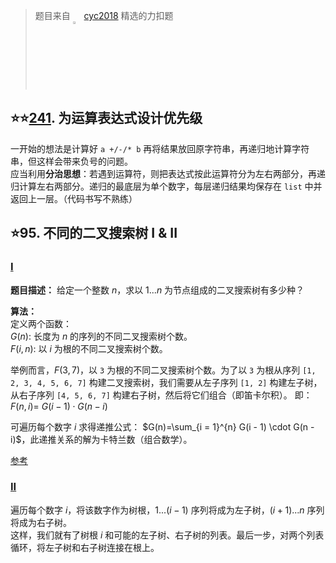 <style>
.cyc2018 {
  margin: 0px !important;
  border-radius: 0px !important;
  box-shadow: none !important;
  position: relative;
  top: 8px;
}
</style>

> 题目来自 <img class="cyc2018" src="https://i.loli.net/2020/04/25/j9f6wH43C8UaDuM.png" width=3%> <a href="https://cyc2018.github.io/CS-Notes/#/notes/Leetcode%20%E9%A2%98%E8%A7%A3%20-%20%E7%9B%AE%E5%BD%951" target="_blank">cyc2018</a> 精选的力扣题

## ⭐⭐[241](https://leetcode-cn.com/problems/different-ways-to-add-parentheses/). 为运算表达式设计优先级
一开始的想法是计算好 `a +/-/* b` 再将结果放回原字符串，再递归地计算字符串，但这样会带来负号的问题。  
应当利用**分治思想**：若遇到运算符，则把表达式按此运算符分为左右两部分，再递归计算左右两部分。递归的最底层为单个数字，每层递归结果均保存在 `list` 中并返回上一层。（代码书写不熟练）

## ⭐95. 不同的二叉搜索树 I & II
### [I](https://leetcode-cn.com/problems/unique-binary-search-trees/)
**题目描述：** 给定一个整数 $n$，求以 $1 ... n$ 为节点组成的二叉搜索树有多少种？  

**算法：**  
定义两个函数：  
$G(n)$: 长度为 $n$ 的序列的不同二叉搜索树个数。  
$F(i, n)$: 以 $i$ 为根的不同二叉搜索树个数。 

举例而言，$F(3, 7)$，以 `3` 为根的不同二叉搜索树个数。为了以 `3` 为根从序列 `[1, 2, 3, 4, 5, 6, 7]` 构建二叉搜索树，我们需要从左子序列 `[1, 2]` 构建左子树，从右子序列 `[4, 5, 6, 7]` 构建右子树，然后将它们组合（即笛卡尔积）。
即：$F(n, i)=\ G(i - 1) \cdot G(n - i)$

可遍历每个数字 $i$ 求得递推公式： $G(n)=\sum_{i = 1}^{n} G(i - 1) \cdot G(n - i)$，此递推关系的解为卡特兰数（组合数学）。

[参考](https://leetcode-cn.com/problems/unique-binary-search-trees/solution/bu-tong-de-er-cha-sou-suo-shu-by-leetcode/)

### [II](https://leetcode-cn.com/problems/unique-binary-search-trees-ii/)
遍历每个数字 $i$，将该数字作为树根，$1 ... (i-1)$ 序列将成为左子树，$(i+1) ... n$ 序列将成为右子树。  
这样，我们就有了树根 $i$ 和可能的左子树、右子树的列表。最后一步，对两个列表循环，将左子树和右子树连接在根上。